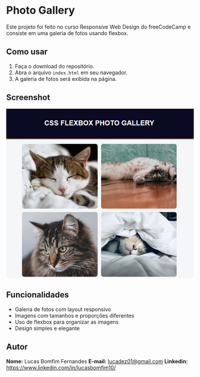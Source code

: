 # Photo Gallery

Este projeto foi feito no curso Responsive Web Design do freeCodeCamp e consiste em uma galeria de fotos usando flexbox. 

## Como usar

1. Faça o download do repositório.
2. Abra o arquivo `index.html` em seu navegador.
3. A galeria de fotos será exibida na página.

## Screenshot

![Screenshot do projeto Photo Gallery](./screenshot.png)

## Funcionalidades

- Galeria de fotos com layout responsivo
- Imagens com tamanhos e proporções diferentes
- Uso de flexbox para organizar as imagens
- Design simples e elegante

## Autor

**Nome:** Lucas Bomfim Fernandes
**E-mail:** lucadez01@gmail.com
**Linkedin:** https://www.linkedin.com/in/lucasbomfim10/


